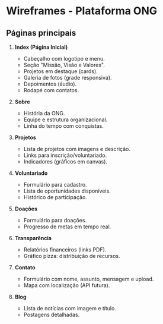 # Wireframes - Plataforma ONG

## Páginas principais
1. **Index (Página Inicial)**  
   - Cabeçalho com logotipo e menu.  
   - Seção "Missão, Visão e Valores".  
   - Projetos em destaque (cards).  
   - Galeria de fotos (grade responsiva).  
   - Depoimentos (áudio).  
   - Rodapé com contatos.  

2. **Sobre**  
   - História da ONG.  
   - Equipe e estrutura organizacional.  
   - Linha do tempo com conquistas.  

3. **Projetos**  
   - Lista de projetos com imagens e descrição.  
   - Links para inscrição/voluntariado.  
   - Indicadores (gráficos em canvas).  

4. **Voluntariado**  
   - Formulário para cadastro.  
   - Lista de oportunidades disponíveis.  
   - Histórico de participação.  

5. **Doações**  
   - Formulário para doações.  
   - Progresso de metas em tempo real.  

6. **Transparência**  
   - Relatórios financeiros (links PDF).  
   - Gráfico pizza: distribuição de recursos.  

7. **Contato**  
   - Formulário com nome, assunto, mensagem e upload.  
   - Mapa com localização (API futura).  

8. **Blog**  
   - Lista de notícias com imagem e título.  
   - Postagens detalhadas.

